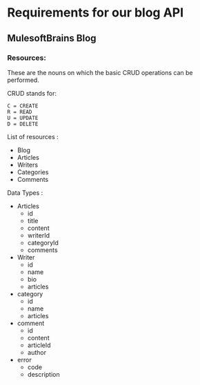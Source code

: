 # Requirements for our blog API

## MulesoftBrains Blog

### Resources:
These are the nouns on which the basic CRUD operations can be performed.

CRUD stands for:

    C = CREATE
    R = READ
    U = UPDATE
    D = DELETE

List of resources :

- Blog
- Articles
- Writers
- Categories
- Comments

Data Types :

- Articles
    - id
    - title
    - content
    - writerId
    - categoryId
    - comments
- Writer
    - id
    - name
    - bio
    - articles
- category
    - id
    - name
    - articles
- comment
    - id
    - content
    - articleId
    - author
- error
    - code
    - description